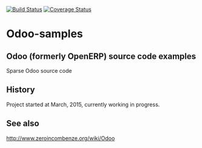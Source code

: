 [![Build Status](https://travis-ci.org/antoniov/Odoo-samples.svg)](https://travis-ci.org/antoniov/Odoo-samples)
[![Coverage Status](https://coveralls.io/repos/antoniov/Odoo-samples/badge.png)](https://coveralls.io/r/antoniov/Odoo-samples)


Odoo-samples
============

Odoo (formerly OpenERP) source code examples
--------------------------------------------

Sparse Odoo source code



History
-------

Project started at March, 2015, currently working in progress.


See also
--------

http://www.zeroincombenze.org/wiki/Odoo
